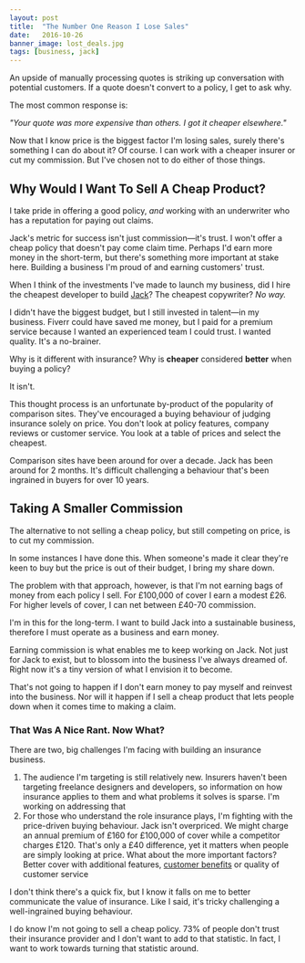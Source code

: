 ```yaml
---
layout: post
title:  "The Number One Reason I Lose Sales"
date:   2016-10-26
banner_image: lost_deals.jpg
tags: [business, jack]
---
```


An upside of manually processing quotes is striking up conversation with potential customers. If a quote doesn't convert to a policy, I get to ask why.

The most common response is:

_"Your quote was more expensive than others. I got it cheaper elsewhere."_

Now that I know price is the biggest factor I'm losing sales, surely there's something I can do about it? Of course. I can work with a cheaper insurer or cut my commission. But I've chosen not to do either of those things.

## Why Would I Want To Sell A Cheap Product?

I take pride in offering a good policy, _and_ working with an underwriter who has a reputation for paying out claims.

Jack's metric for success isn't just commission—it's trust. I won't offer a cheap policy that doesn't pay come claim time. Perhaps I'd earn more money in the short-term, but there's something more important at stake here. Building a business I'm proud of and earning customers' trust.

When I think of the investments I've made to launch my business, did I hire the cheapest developer to build <a href="https://withjack.co.uk">Jack</a>? The cheapest copywriter? _No way._

I didn't have the biggest budget, but I still invested in talent—in my business. Fiverr could have saved me money, but I paid for a premium service because I wanted an experienced team I could trust. I wanted quality. It's a no-brainer.

Why is it different with insurance? Why is __cheaper__ considered __better__ when buying a policy?

It isn't.

This thought process is an unfortunate by-product of the popularity of comparison sites. They've encouraged a buying behaviour of judging insurance solely on price. You don't look at policy features, company reviews or customer service. You look at a table of prices and select the cheapest.

Comparison sites have been around for over a decade. Jack has been around for 2 months. It's difficult challenging a behaviour that's been ingrained in buyers for over 10 years.

## Taking A Smaller Commission

The alternative to not selling a cheap policy, but still competing on price, is to cut my commission.

In some instances I have done this. When someone's made it clear they're keen to buy but the price is out of their budget, I bring my share down.

The problem with that approach, however, is that I'm not earning bags of money from each policy I sell. For £100,000 of cover I earn a modest £26. For higher levels of cover, I can net between £40-70 commission.

I'm in this for the long-term. I want to build Jack into a sustainable business, therefore I must operate as a business and earn money.

Earning commission is what enables me to keep working on Jack. Not just for Jack to exist, but to blossom into the business I've always dreamed of. Right now it's a tiny version of what I envision it to become.

That's not going to happen if I don't earn money to pay myself and reinvest into the business. Nor will it happen if I sell a cheap product that lets people down when it comes time to making a claim.

### That Was A Nice Rant. Now What?

There are two, big challenges I'm facing with building an insurance business.

1. The audience I'm targeting is still relatively new. Insurers haven't been targeting freelance designers and developers, so information on how insurance applies to them and what problems it solves is sparse. I'm working on addressing that
2. For those who understand the role insurance plays, I'm fighting with the price-driven buying behaviour. Jack isn't overpriced. We might charge an annual premium of £160 for £100,000 of cover while a competitor charges £120. That's only a £40 difference, yet it matters when people are simply looking at price. What about the more important factors? Better cover with additional features, <a href="http://withjack.co.uk/benefits">customer benefits</a> or quality of customer service

I don't think there's a quick fix, but I know it falls on me to better communicate the value of insurance. Like I said, it's tricky challenging a well-ingrained buying behaviour.

I do know I'm not going to sell a cheap policy. 73% of people don't trust their insurance provider and I don't want to add to that statistic. In fact, I want to work towards turning that statistic around.